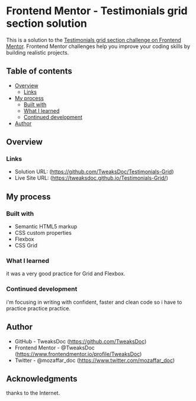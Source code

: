 # Frontend Mentor - Testimonials grid section solution

This is a solution to the [Testimonials grid section challenge on Frontend Mentor](https://www.frontendmentor.io/challenges/testimonials-grid-section-Nnw6J7Un7). Frontend Mentor challenges help you improve your coding skills by building realistic projects.

## Table of contents

- [Overview](#overview)
  - [Links](#links)
- [My process](#my-process)
  - [Built with](#built-with)
  - [What I learned](#what-i-learned)
  - [Continued development](#continued-development)
- [Author](#author)

## Overview

### Links

- Solution URL: (https://github.com/TweaksDoc/Testimonials-Grid)
- Live Site URL: (https://tweaksdoc.github.io/Testimonials-Grid/)

## My process

### Built with

- Semantic HTML5 markup
- CSS custom properties
- Flexbox
- CSS Grid

### What I learned

it was a very good practice for Grid and Flexbox.

### Continued development

i'm focusing in writing with confident, faster and clean code so i have to practice practice practice.

## Author

- GitHub - TweaksDoc (https://github.com/TweaksDoc)
- Frontend Mentor - @TweaksDoc (https://www.frontendmentor.io/profile/TweaksDoc)
- Twitter - @mozaffar_doc (https://www.twitter.com/mozaffar_doc)

## Acknowledgments

thanks to the Internet.
